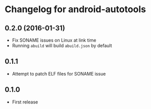 # Changelog for android-autotools

## 0.2.0 (2016-01-31)

- Fix SONAME issues on Linux at link time
- Running `abuild` will build `abuild.json` by default

## 0.1.1

- Attempt to patch ELF files for SONAME issue

## 0.1.0

- First release
